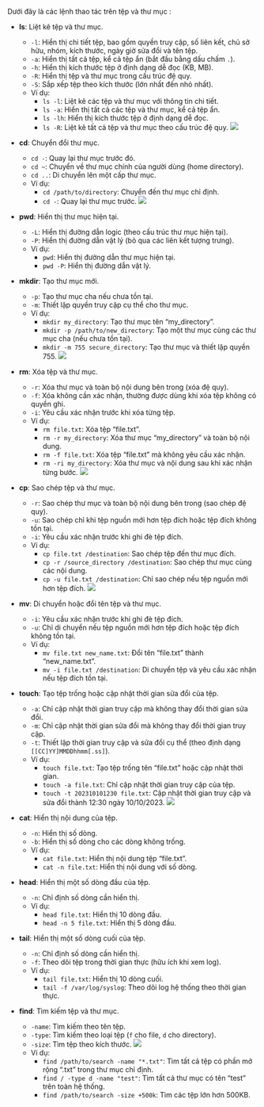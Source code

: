 Dưới đây là các lệnh thao tác trên tệp và thư mục :

- **ls**: Liệt kê tệp và thư mục.
  - `-l`: Hiển thị chi tiết tệp, bao gồm quyền truy cập, số liên kết, chủ sở hữu, nhóm, kích thước, ngày giờ sửa đổi và tên tệp.
  - `-a`: Hiển thị tất cả tệp, kể cả tệp ẩn (bắt đầu bằng dấu chấm `.`).
  - `-h`: Hiển thị kích thước tệp ở định dạng dễ đọc (KB, MB).
  - `-R`: Hiển thị tệp và thư mục trong cấu trúc đệ quy.
  - `-S`: Sắp xếp tệp theo kích thước (lớn nhất đến nhỏ nhất).
  - Ví dụ:
    - `ls -l`: Liệt kê các tệp và thư mục với thông tin chi tiết.
    - `ls -a`: Hiển thị tất cả các tệp và thư mục, kể cả tệp ẩn.
    - `ls -lh`: Hiển thị kích thước tệp ở định dạng dễ đọc.
    - `ls -R`: Liệt kê tất cả tệp và thư mục theo cấu trúc đệ quy.
![](https://img001.prntscr.com/file/img001/VKGk9CNRRUK6OS7W7dc9ug.png)
- **cd**: Chuyển đổi thư mục.
  - `cd -`: Quay lại thư mục trước đó.
  - `cd ~`: Chuyển về thư mục chính của người dùng (home directory).
  - `cd ..`: Di chuyển lên một cấp thư mục.
  - Ví dụ: 
    - `cd /path/to/directory`: Chuyển đến thư mục chỉ định.
    - `cd -`: Quay lại thư mục trước.
![](https://img001.prntscr.com/file/img001/Ua9hp8vFSEu8JHdWcfLX8Q.png)
- **pwd**: Hiển thị thư mục hiện tại.
  - `-L`: Hiển thị đường dẫn logic (theo cấu trúc thư mục hiện tại).
  - `-P`: Hiển thị đường dẫn vật lý (bỏ qua các liên kết tượng trưng).
  - Ví dụ:
    - `pwd`: Hiển thị đường dẫn thư mục hiện tại.
    - `pwd -P`: Hiển thị đường dẫn vật lý.

- **mkdir**: Tạo thư mục mới.
  - `-p`: Tạo thư mục cha nếu chưa tồn tại.
  - `-m`: Thiết lập quyền truy cập cụ thể cho thư mục.
  - Ví dụ:
    - `mkdir my_directory`: Tạo thư mục tên “my_directory”.
    - `mkdir -p /path/to/new_directory`: Tạo một thư mục cùng các thư mục cha (nếu chưa tồn tại).
    - `mkdir -m 755 secure_directory`: Tạo thư mục và thiết lập quyền 755.
![](https://img001.prntscr.com/file/img001/uqAIX_CgStCJHgQQuPF-Ug.png)
- **rm**: Xóa tệp và thư mục.
  - `-r`: Xóa thư mục và toàn bộ nội dung bên trong (xóa đệ quy).
  - `-f`: Xóa không cần xác nhận, thường được dùng khi xóa tệp không có quyền ghi.
  - `-i`: Yêu cầu xác nhận trước khi xóa từng tệp.
  - Ví dụ:
    - `rm file.txt`: Xóa tệp “file.txt”.
    - `rm -r my_directory`: Xóa thư mục “my_directory” và toàn bộ nội dung.
    - `rm -f file.txt`: Xóa tệp “file.txt” mà không yêu cầu xác nhận.
    - `rm -ri my_directory`: Xóa thư mục và nội dung sau khi xác nhận từng bước.
![](https://img001.prntscr.com/file/img001/2_AIngZDTUqTIA6-O0Z8Pg.png)
- **cp**: Sao chép tệp và thư mục.
  - `-r`: Sao chép thư mục và toàn bộ nội dung bên trong (sao chép đệ quy).
  - `-u`: Sao chép chỉ khi tệp nguồn mới hơn tệp đích hoặc tệp đích không tồn tại.
  - `-i`: Yêu cầu xác nhận trước khi ghi đè tệp đích.
  - Ví dụ:
    - `cp file.txt /destination`: Sao chép tệp đến thư mục đích.
    - `cp -r /source_directory /destination`: Sao chép thư mục cùng các nội dung.
    - `cp -u file.txt /destination`: Chỉ sao chép nếu tệp nguồn mới hơn tệp đích.
![](https://img001.prntscr.com/file/img001/nm8QK-iqT7mIXyVf9u1vKg.png)
- **mv**: Di chuyển hoặc đổi tên tệp và thư mục.
  - `-i`: Yêu cầu xác nhận trước khi ghi đè tệp đích.
  - `-u`: Chỉ di chuyển nếu tệp nguồn mới hơn tệp đích hoặc tệp đích không tồn tại.
  - Ví dụ:
    - `mv file.txt new_name.txt`: Đổi tên “file.txt” thành “new_name.txt”.
    - `mv -i file.txt /destination`: Di chuyển tệp và yêu cầu xác nhận nếu tệp đích tồn tại.

- **touch**: Tạo tệp trống hoặc cập nhật thời gian sửa đổi của tệp.
  - `-a`: Chỉ cập nhật thời gian truy cập mà không thay đổi thời gian sửa đổi.
  - `-m`: Chỉ cập nhật thời gian sửa đổi mà không thay đổi thời gian truy cập.
  - `-t`: Thiết lập thời gian truy cập và sửa đổi cụ thể (theo định dạng `[[CC]YY]MMDDhhmm[.ss]`).
  - Ví dụ:
    - `touch file.txt`: Tạo tệp trống tên “file.txt” hoặc cập nhật thời gian.
    - `touch -a file.txt`: Chỉ cập nhật thời gian truy cập của tệp.
    - `touch -t 202310101230 file.txt`: Cập nhật thời gian truy cập và sửa đổi thành 12:30 ngày 10/10/2023.
![](https://img001.prntscr.com/file/img001/22zqGhviSMGl485ub7Cdog.png)
- **cat**: Hiển thị nội dung của tệp.
  - `-n`: Hiển thị số dòng.
  - `-b`: Hiển thị số dòng cho các dòng không trống.
  - Ví dụ:
    - `cat file.txt`: Hiển thị nội dung tệp “file.txt”.
    - `cat -n file.txt`: Hiển thị nội dung với số dòng.

- **head**: Hiển thị một số dòng đầu của tệp.
  - `-n`: Chỉ định số dòng cần hiển thị.
  - Ví dụ:
    - `head file.txt`: Hiển thị 10 dòng đầu.
    - `head -n 5 file.txt`: Hiển thị 5 dòng đầu.

- **tail**: Hiển thị một số dòng cuối của tệp.
  - `-n`: Chỉ định số dòng cần hiển thị.
  - `-f`: Theo dõi tệp trong thời gian thực (hữu ích khi xem log).
  - Ví dụ:
    - `tail file.txt`: Hiển thị 10 dòng cuối.
    - `tail -f /var/log/syslog`: Theo dõi log hệ thống theo thời gian thực.

- **find**: Tìm kiếm tệp và thư mục.
  - `-name`: Tìm kiếm theo tên tệp.
  - `-type`: Tìm kiếm theo loại tệp (`f` cho file, `d` cho directory).
  - `-size`: Tìm tệp theo kích thước.
![](https://img001.prntscr.com/file/img001/Q_hnoZEXS6C97_25frY6sg.png)
  - Ví dụ:
    - `find /path/to/search -name "*.txt"`: Tìm tất cả tệp có phần mở rộng “.txt” trong thư mục chỉ định.
    - `find / -type d -name "test"`: Tìm tất cả thư mục có tên “test” trên toàn hệ thống.
    - `find /path/to/search -size +500k`: Tìm các tệp lớn hơn 500KB.
